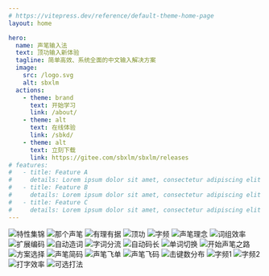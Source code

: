 ```yaml
---
# https://vitepress.dev/reference/default-theme-home-page
layout: home

hero:
  name: 声笔输入法
  text: 顶功输入新体验
  tagline: 简单高效、系统全面的中文输入解决方案
  image:
    src: /logo.svg
    alt: sbxlm
  actions:
    - theme: brand
      text: 开始学习
      link: /about/
    - theme: alt
      text: 在线体验
      link: /sbkd/
    - theme: alt
      text: 立刻下载
      link: https://gitee.com/sbxlm/sbxlm/releases
# features:
#   - title: Feature A
#     details: Lorem ipsum dolor sit amet, consectetur adipiscing elit
#   - title: Feature B
#     details: Lorem ipsum dolor sit amet, consectetur adipiscing elit
#   - title: Feature C
#     details: Lorem ipsum dolor sit amet, consectetur adipiscing elit
---
```


<script setup>
import MaxWidthWrapper from './components/MaxWidthWrapper.vue'
import Statistics from './components/Statistics.vue'
</script>

<ClientOnly>
  <Statistics />
</ClientOnly>

<MaxWidthWrapper>
<img src="https://singbit.pages.dev/images/slice22.webp" loading="lazy" alt="特性集锦">
<img src="https://singbit.pages.dev/images/slice21.webp" loading="lazy" alt="那个声笔">
<img src="https://singbit.pages.dev/images/slice9.webp" loading="lazy" alt="有理有据">
<img src="https://singbit.pages.dev/images/slice2.webp" loading="lazy" alt="顶功">
<img src="https://singbit.pages.dev/images/slice3.webp" loading="lazy" alt="字频">
<img src="https://singbit.pages.dev/images/slice6.webp" loading="lazy" alt="声笔理念">
<img src="https://singbit.pages.dev/images/slice10.webp" loading="lazy" alt="词组效率">
<img src="https://singbit.pages.dev/images/slice11.webp" loading="lazy" alt="扩展编码">
<img src="https://singbit.pages.dev/images/slice12.webp" loading="lazy" alt="自动造词">
<img src="https://singbit.pages.dev/images/slice13.webp" loading="lazy" alt="字词分流">
<img src="https://singbit.pages.dev/images/slice14.webp" loading="lazy" alt="自动码长">
<img src="https://singbit.pages.dev/images/slice15.webp" loading="lazy" alt="单词切换">
<img src="https://singbit.pages.dev/images/slice20.webp" loading="lazy" alt="开始声笔之路">
<img src="https://singbit.pages.dev/images/slice16.webp" loading="lazy" alt="方案选择">
<img src="https://singbit.pages.dev/images/slice17.webp" loading="lazy" alt="声笔简码">
<img src="https://singbit.pages.dev/images/slice18.webp" loading="lazy" alt="声笔飞单">
<img src="https://singbit.pages.dev/images/slice19.webp" loading="lazy" alt="声笔飞码">
<img src="https://singbit.pages.dev/images/slice4.webp" loading="lazy" alt="击键数分布">
<img src="https://singbit.pages.dev/images/slice7.webp" loading="lazy" alt="字频1">
<img src="https://singbit.pages.dev/images/slice8.webp" loading="lazy" alt="字频2">
<img src="https://singbit.pages.dev/images/slice5.webp" loading="lazy" alt="打字效率">
<img src="https://singbit.pages.dev/images/slice23.webp" loading="lazy" alt="可选打法">
</MaxWidthWrapper>
